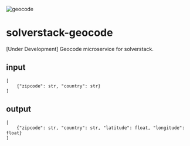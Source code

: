 ![geocode](https://github.com/andromia/solverstack-geocode/workflows/geocode/badge.svg)

# solverstack-geocode
[Under Development] Geocode microservice for solverstack.

## input

```
[
    {"zipcode": str, "country": str}
]
```

## output

```
[
    {"zipcode": str, "country": str, "latitude": float, "longitude": float}
]
```